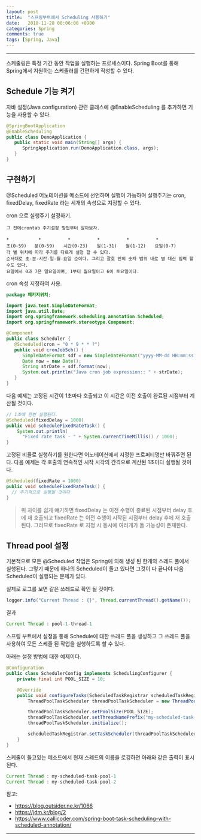 ```yaml
---
layout: post
title:  "스프링부트에서 Scheduling 사용하기"
date:   2018-11-28 00:06:00 +0900
categories: Spring
comments: true
tags: [Spring, Java]
---
```


---


스케줄링은 특정 기간 동안 작업을 실행하는 프로세스이다. 
Spring Boot를 통해 Spring에서 지원하는 스케줄러를 간편하게 작성할 수 있다.



Schedule 기능 켜기
--
자바 설정(Java configuration) 관련 클래스에 @EnableScheduling 를 추가하면 기능을 사용할 수 있다.


```java
@SpringBootApplication
@EnableScheduling
public class DemoApplication {
   public static void main(String[] args) {
      SpringApplication.run(DemoApplication.class, args);
   }
}
```

구현하기
--

@Scheduled 어노테이션을 메소드에 선언하며 실행이 가능하며 실행주기는 cron, fixedDelay, fixedRate 라는 세개의 속성으로 지정할 수 있다.

cron 으로 실행주기 설정하기. 
```
그 전에crontab 주기설정 방법부터 알아보자.

*           *　　　　　　*　　　　　　*　　　　　　*　　　　　　*
초(0-59)   분(0-59)　　시간(0-23)　　일(1-31)　　월(1-12)　　요일(0-7) 
각 별 위치에 따라 주기를 다르게 설정 할 수 있다.
순서대로 초-분-시간-일-월-요일 순이다. 그리고 괄호 안의 숫자 범위 내로 별 대신 입력 할 수도 있다.
요일에서 0과 7은 일요일이며, 1부터 월요일이고 6이 토요일이다.
```

cron 속성 지정하여 사용. 
```java
package 패키지위치;

import java.text.SimpleDateFormat;
import java.util.Date;
import org.springframework.scheduling.annotation.Scheduled;
import org.springframework.stereotype.Component;

@Component
public class Scheduler {
   @Scheduled(cron = "0 * 9 * * ?")
   public void cronJobSch() {
      SimpleDateFormat sdf = new SimpleDateFormat("yyyy-MM-dd HH:mm:ss.SSS");
      Date now = new Date();
      String strDate = sdf.format(now);
      System.out.println("Java cron job expression:: " + strDate);
   }
}
```

다음 예제는 고정된 시간이 1초마다 호출되고 이 시간은 이전 호출이 완료된 시점부터 계산될 것이다.
```java
// 1초에 한번 실행된다.
@Scheduled(fixedDelay = 1000) 
public void scheduleFixedRateTask() {
    System.out.println(
      "Fixed rate task - " + System.currentTimeMillis() / 1000);
}
```

고정된 비율로 실행하기를 원한다면 어노테이션에서 지정한 프로퍼티명만 바꿔주면 된다. 다음 예제는 각 호출의 연속적인 시작 시각의 간격으로 계산된 1초마다 실행될 것이다.
```java
@Scheduled(fixedRate = 1000)
public void scheduleFixedRateTask() {
  // 주기적으로 실행될 것이다
}
```

> 위 차이를 쉽게 얘기하면 fixedDelay 는 이전 수행이 종료된 시점부터 delay 후에 재 호출되고 fixedRate 는 이전 수행이 시작된 시점부터 delay 후에 재 호출된다. 그러므로 fixedRate 로 지정 시 동시에 여러개가 돌 가능성이 존재한다.

Thread pool 설정
--
기본적으로 모든 @Scheduled 작업은 Spring에 의해 생성 된 한개의 스레드 풀에서 실행된다.
그렇기 때문에 하나의 Scheduled이 돌고 있다면 그것이 다 끝나야 다음 Scheduled이 실행되는 문제가 있다.

실제로 로그를 보면 같은 쓰레드로 확인 될 것이다.
```java
logger.info("Current Thread : {}", Thread.currentThread().getName());
```

결과
```java
Current Thread : pool-1-thread-1
```
스프링 부트에서 설정을 통해 Schedule에 대한 쓰래드 풀을 생성하고 그 쓰레드 풀을 사용하여 모든 스케줄 된 작업을 실행하도록 할 수 있다.

아래는 설정 방법에 대한 예제이다.

```java
@Configuration
public class SchedulerConfig implements SchedulingConfigurer {
    private final int POOL_SIZE = 10;

    @Override
    public void configureTasks(ScheduledTaskRegistrar scheduledTaskRegistrar) {
        ThreadPoolTaskScheduler threadPoolTaskScheduler = new ThreadPoolTaskScheduler();

        threadPoolTaskScheduler.setPoolSize(POOL_SIZE);
        threadPoolTaskScheduler.setThreadNamePrefix("my-scheduled-task-pool-");
        threadPoolTaskScheduler.initialize();

        scheduledTaskRegistrar.setTaskScheduler(threadPoolTaskScheduler);
    }
}
```

스케줄이 돌고있는 메소드에서 현재 스레드의 이름을 로깅하면 아래와 같은 출력이 표시된다.

```java
Current Thread : my-scheduled-task-pool-1
Current Thread : my-scheduled-task-pool-2
```


참고: 
 - https://blog.outsider.ne.kr/1066
 - https://jdm.kr/blog/2
 - https://www.callicoder.com/spring-boot-task-scheduling-with-scheduled-annotation/


[jekyll-docs]: https://jekyllrb.com/docs/home
[jekyll-gh]:   https://github.com/jekyll/jekyll
[jekyll-talk]: https://talk.jekyllrb.com/
---
